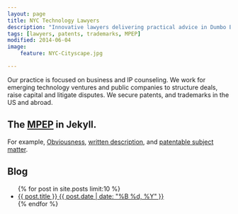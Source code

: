 ```yaml
---
layout: page
title: NYC Technology Lawyers
description: "Innovative lawyers delivering practical advice in Dumbo Brooklyn, and NYC."
tags: [lawyers, patents, trademarks, MPEP]
modified: 2014-06-04
image:
    feature: NYC-Cityscape.jpg

---
```


Our practice is focused on business and IP counseling. We work for emerging technology ventures and public companies to structure deals, raise capital and litigate disputes. 
We secure patents, and trademarks in the US and abroad. 


## The [MPEP](_pages/index.html) in Jekyll. 

For example, [Obviousness](_pages/s2141.html), [written description](_pages/s2163.html), and [patentable subject matter](_pages/s2106.html). 


## Blog
<ul class="post-list">
{% for post in site.posts limit:10 %} 
  <li><article><a href="{{ site.url }}{{ post.url }}">{{ post.title }} <span class="entry-date"><time datetime="{{ post.date | date_to_xmlschema }}">{{ post.date | date: "%B %d, %Y" }}</time></span></a></article></li>
{% endfor %}
</ul>

